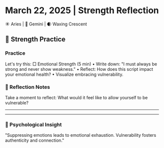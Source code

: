 # March 22, 2025 | Strength Reflection
☀️ Aries | 🌙 Gemini | 🌒 Waxing Crescent

## 🌱 Strength Practice

### Practice
Let's try this:
□ Emotional Strength (5 min)
  • Write down: "I must always be strong and never show weakness."
  • Reflect: How does this script impact your emotional health?
  • Visualize embracing vulnerability.

### 📝 Reflection Notes
Take a moment to reflect:
What would it feel like to allow yourself to be vulnerable?
_______________________
_______________________

### 💫 Psychological Insight
"Suppressing emotions leads to emotional exhaustion. Vulnerability fosters authenticity and connection." 